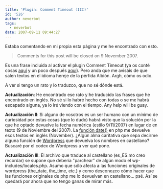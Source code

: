 ```yaml
---
title: 'Plugin: Comment Timeout (III)'
id: '526'
author: neverbot
tags:
  - neverbot
date: 2007-09-11 09:44:27
---
```


Estaba comentando en mi propia esta página y me he encontrado con esto.

> Comments for this post will be closed on 9 November 2007.

Es una frase incluida al activar el plugin Comment Timeout (ya os conté cosas [aquí](https://neverbot.com/neverbot/plugin-comment-timeout/) y un poco después [aquí](https://neverbot.com/miniblog/plugin-comment-timeout-ii/)). Pero anda que me avisáis de que salen textos en el idioma hereje de la pérfida Albión. Argh, cómo os odio.

A ver si tengo un rato y lo traduzco, que no sé dónde está.

**Actualización**: He encontrado ese rato y he traducido las frases que he encontrado en inglés. No sé si lo habré hecho con todas o se me habrá escapado alguna, ya lo iré viendo con el tiempo. Any help will be guay.

**Actualización II**: Si alguno de vosotros es un ser humano con un mínimo de curiosidad por estas cosas (que lo dudo) habrá visto que la solución por la que he optado devuelve la fecha numérica (estilo 9/11/2007) en lugar de en texto (9 de Noviembre del 2007). La [función date()](http://es.php.net/date) en php me devuelve esos textos en inglés (November). ¿Algún alma caritativa que sepa decirme alguna función de [Wordpress](http://wordpress.org/) que devuelva los nombres en castellano? Buscaré por el codex de Wordpress a ver qué pone.

**Actualización III**: El archivo que traduce al castellano (es\_ES.mo creo recordar) se supone que debería "parchear" de algún modo el wp-includes/locales.php. Asumo que sólo afecta a las funciones originales de wordpress (the\_date, the\_time, etc.) y como desconozco cómo hacer que las funciones originales de php me lo devuelvan en castellano... psé. Así se quedará por ahora que no tengo ganas de mirar más.
